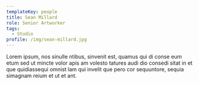 ```yaml
---
templateKey: people
title: Sean Millard
role: Senior Artworker
tags:
  - Studio
profile: /img/sean-millard.jpg
---
```

Lorem ipsum, nos sinulle ntibus, sinvenit est, quamus qui di conse eum etum sed ut mincte volor apis am volesto tatures audi dio consedi sitat in et que quidiassequi omnist lam qui invelit que pero cor sequuntore, sequia simagnam reium et ut et ant.
